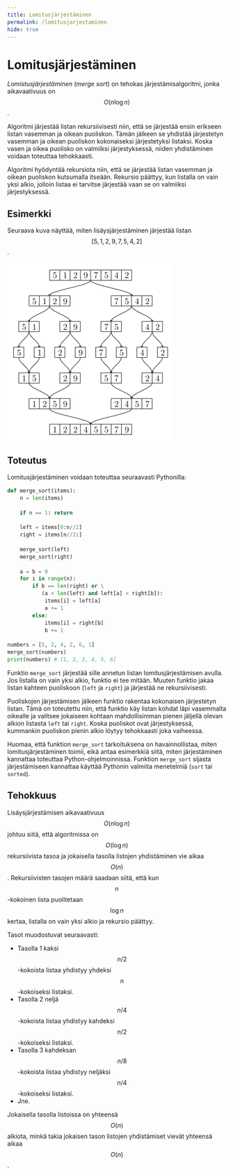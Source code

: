 ```yaml
---
title: Lomitusjärjestäminen
permalink: /lomitusjarjestaminen
hide: true
---
```


# Lomitusjärjestäminen

_Lomistusjärjestäminen_ (_merge sort_) on tehokas järjestämisalgoritmi, jonka aikavaativuus on $$O(n \log n)$$.

Algoritmi järjestää listan rekursiivisesti niin, että se järjestää ensin erikseen listan vasemman ja oikean puoliskon. Tämän jälkeen se yhdistää järjestetyn vasemman ja oikean puoliskon kokonaiseksi järjestetyksi listaksi. Koska vasen ja oikea puolisko on valmiiksi järjestyksessä, niiden yhdistäminen voidaan toteuttaa tehokkaasti.

Algoritmi hyödyntää rekursiota niin, että se järjestää listan vasemman ja oikean puoliskon kutsumalla itseään. Rekursio päättyy, kun listalla on vain yksi alkio, jolloin listaa ei tarvitse järjestää vaan se on valmiiksi järjestyksessä.

## Esimerkki

Seuraava kuva näyttää, miten lisäysjärjestäminen järjestää listan $$[5,1,2,9,7,5,4,2]$$.

![](lomitusjarjestaminen.png)

## Toteutus

Lomitusjärjestäminen voidaan toteuttaa seuraavasti Pythonilla:

```python
def merge_sort(items):
    n = len(items)

    if n == 1: return

    left = items[0:n//2]
    right = items[n//2:]

    merge_sort(left)
    merge_sort(right)

    a = b = 0
    for i in range(n):
        if b == len(right) or \
           (a < len(left) and left[a] < right[b]):
            items[i] = left[a]
            a += 1
        else:
            items[i] = right[b]
            b += 1
        
numbers = [5, 2, 4, 2, 6, 1]
merge_sort(numbers)
print(numbers) # [1, 2, 2, 4, 5, 6]
```

Funktio `merge_sort` järjestää sille annetun listan lomitusjärjestämisen avulla. Jos listalla on vain yksi alkio, funktio ei tee mitään. Muuten funktio jakaa listan kahteen puoliskoon (`left` ja `right`) ja järjestää ne rekursiivisesti.

Puoliskojen järjestämisen jälkeen funktio rakentaa kokonaisen järjestetyn listan. Tämä on toteutettu niin, että funktio käy listan kohdat läpi vasemmalta oikealle ja valitsee jokaiseen kohtaan mahdollisimman pienen jäljellä olevan alkion listasta `left` tai `right`. Koska puoliskot ovat järjestyksessä, kummankin puoliskon pienin alkio löytyy tehokkaasti joka vaiheessa.

Huomaa, että funktion `merge_sort` tarkoituksena on havainnollistaa, miten lomitusjärjestäminen toimii, eikä antaa esimerkkiä siitä, miten järjestäminen kannattaa toteuttaa Python-ohjelmoinnissa. Funktion `merge_sort` sijasta järjestämiseen kannattaa käyttää Pythonin valmiita menetelmiä (`sort` tai `sorted`).

## Tehokkuus

Lisäysjärjestämisen aikavaativuus $$O(n \log n)$$ johtuu siitä, että algoritmissa on $$O(\log n)$$ rekursiivista tasoa ja jokaisella tasolla listojen yhdistäminen vie aikaa $$O(n)$$. Rekursiivisten tasojen määrä saadaan siitä, että kun $$n$$-kokoinen lista puolitetaan $$\log n$$ kertaa, listalla on vain yksi alkio ja rekursio päättyy.

Tasot muodostuvat seuraavasti:

* Tasolla 1 kaksi $$n/2$$-kokoista listaa yhdistyy yhdeksi $$n$$-kokoiseksi listaksi.
* Tasolla 2 neljä $$n/4$$-kokoista listaa yhdistyy kahdeksi $$n/2$$-kokoiseksi listaksi.
* Tasolla 3 kahdeksan $$n/8$$-kokoista listaa yhdistyy neljäksi $$n/4$$-kokoiseksi listaksi.
* Jne.

Jokaisella tasolla listoissa on yhteensä $$O(n)$$ alkiota, minkä takia jokaisen tason listojen yhdistämiset vievät yhteensä aikaa $$O(n)$$.
